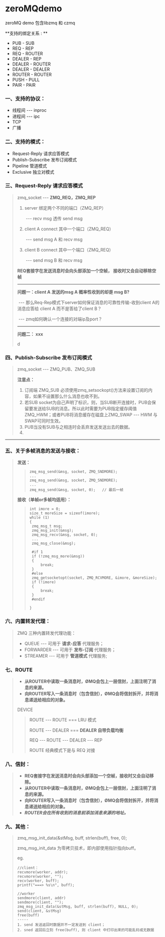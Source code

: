 # zeroMQdemo

zeroMQ demo 包含libzmq 和 czmq

**支持的绑定关系 : **

- PUB - SUB
- REQ - REP
- REQ - ROUTER
- DEALER - REP
- DEALER - ROUTER
- DEALER - DEALER
- ROUTER - ROUTER
- PUSH - PULL
- PAIR - PAIR



### 一、支持的协议：

* 线程间  --- inproc
* 进程间  --- ipc
* TCP
* 广播

### 二、支持的模式：

* Request-Reply  请求应答模式
* Publish-Subscribe   发布订阅模式
* Pipeline     管道模式
* Exclusive   独立对模式

### 三、Request-Reply 请求应答模式

> zmq_socket --- **ZMQ_REQ，ZMQ_REP**
>
> 1. server 绑定两个不同的端口（ZMQ_REP）
>
>    ​      --- recv msg  透传  send msg
>
> 2. client A connect 其中一个端口（ZMQ_REQ）
>
>    ​      --- send msg A  和 recv msg
>
> 3. client B connect 其中一个端口（ZMQ_REQ）
>
>    ​      --- send msg B 和 recv msg
>
> **REQ套接字在发送消息时会向头部添加一个空帧， 接收时又会自动移除空帧**
>
> ----
>
> **问题一：client A 发送的msg A 概率性收到的却是 msg B?**
>
> ​            --- 那么Req-Rep模式下server如何保证消息的可靠性传输-收到client A的消息应答给 client A 而不是答给了client B？
>
> ​            --- zmq如何确认一个连接的对端ip及port？
>
> ----
>
> **问题二： xxx**
>
> d
>
> 
>
> 

### 四、Publish-Subscribe 发布订阅模式

>zmq_socket --- ZMQ_PUB、ZMQ_SUB
>
>**注意点：**
>
>1. 订阅端 ZMQ_SUB 必须使用zmq_setsockopt()方法来设置订阅的内容，如果不设置那么什么消息也收不到。
>2. 若SUB socket为自己声明了标识，则，当SUB断开连接时，PUB会保留要发送给SUB的消息。所以此时需要为PUB指定缓存阈值 ZMQ_HWM；或者PUB将消息缓存在磁盘上ZMQ_SWAP --- HWM 与 SWAP可同时生效。
>3. PUB当没有SUB与之相连时会丢弃发送发送出去的数据。
>4. 
>
>

----

### 五、关于多帧消息的发送与接收：

>**发送：**
>
>> ```
>> zmq_msg_send(&msg, socket, ZMQ_SNDMORE);
>> ...
>> zmq_msg_send(&msg, socket, ZMQ_SNDMORE);
>> ...
>> zmq_msg_send(&msg, socket, 0);	// 最后一帧
>> ```
>
>**接收（单帧or多帧均适用）：**
>
>> ```
>> int imore = 0;
>> size_t moreSize = sizeof(imore);
>> while (1)
>> {
>> 	zmq_msg_t msg;
>> 	zmq_msg_init(&msg);
>> 	zmq_msg_recv(&msg, socket, 0);
>> 	...
>> 	zmq_msg_close(&msg);
>> 	
>> 	#if 1
>> 	if (!zmq_msg_more(&msg))
>> 	{
>> 		break;
>> 	}
>> 	#else
>> 	zmq_getsocketopt(socket, ZMQ_RCVMORE, &imore, &moreSize);
>> 	if (!imore)
>> 	{
>> 		break;
>> 	}
>> 	#endif
>> 	
>> }
>> ```
>>
>> 



### 六、内置转发代理：

>ZMQ 三种内置转发代理功能：
>
>* QUEUE             --- 可用于 **请求-应答** 代理服务；
>* FORWARDER   --- 可用于 **发布-订阅** 代理服务；
>* STREAMER       --- 可用于 **管道模式** 代理服务;
>
>
>
>

### 七、ROUTE

> * **从ROUTER中读取一条消息时，ØMQ会包上一层信封，上面注明了消息的来源。**
> *  **向ROUTER写入一条消息时（包含信封），ØMQ会将信封拆开，并将消息递送给相应的对象。**
>
> DEVICE
>
> > ROUTE --- ROUTE   ===  LRU 模式
> >
> > ROUTE --- DEALER  === **DEALER 自带负载均衡**
> >
> > REQ --- ROUTE --- DEALER --- REP
> >
> > ROUTE 经典模式下是与 REQ 对接



### 八、信封：

> * **REQ套接字在发送消息时会向头部添加一个空帧，接收时又会自动移除。**
> * **从ROUTER中读取一条消息时，ØMQ会包上一层信封，上面注明了消息的来源。**
> *  **向ROUTER写入一条消息时（包含信封），ØMQ会将信封拆开，并将消息递送给相应的对象。**
> * ***ROUTER会在所有收到的消息前添加消息来源的地址。***

### 九、其他：

> zmq_msg_init_data(&stMsg, buff, strlen(buff), free, 0);	
>
> zmq_msg_init_data 为零拷贝技术，即内部使用指针指向buff。
>
> eg.
>
> ~~~
> //client：
> recvmore(worker, addr);
> recvmore(worker, "");
> recv(worker, buff);
> printf("===> %s\n", buff);  
> 
> //worker
> sendmore(client, addr)
> sendmore(client, "");
> zmq_msg_init_data(&stMsg, buff, strlen(buff), NULL, 0);
> send(client, &stMsg)
> free(buff)
> ----- 
> 1. send 发送返回时数据并不一定发送到 client；
> 2. sned 返回后立刻 free(buff), 则 client 中打印出来的可能乱码或无数据
> ~~~
>
> 

